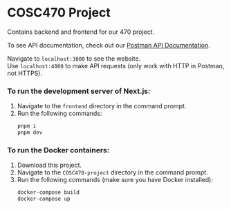 # COSC470 Project

Contains backend and frontend for our 470 project.

To see API documentation, check out our [Postman API Documentation](https://web.postman.co/workspace/a6c42954-0266-45ad-8e38-7752bda16afa/collection/39425129-5b7026f9-f405-4793-bf89-5dd58c4d0f1a).

Navigate to `localhost:3000` to see the website.  
Use `localhost:4000` to make API requests (only work with HTTP in Postman, not HTTPS).

### To run the development server of Next.js:
1. Navigate to the `frontend` directory in the command prompt.
2. Run the following commands:
   ```bash
   pnpm i
   pnpm dev
   ```
   
### To run the Docker containers:
1. Download this project.
2. Navigate to the `COSC470-project` directory in the command prompt.
3. Run the following commands (make sure you have Docker installed):
   ```bash
   docker-compose build
   docker-compose up
   ```

